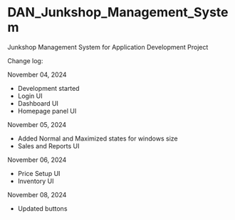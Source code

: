 # DAN_Junkshop_Management_System
Junkshop Management System for Application Development Project

Change log:

November 04, 2024
- Development started
- Login UI
- Dashboard UI
- Homepage panel UI

November 05, 2024
- Added Normal and Maximized states for windows size
- Sales and Reports UI

November 06, 2024
- Price Setup UI
- Inventory UI

November 08, 2024
- Updated buttons

